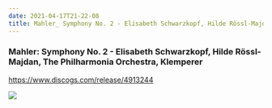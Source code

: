 ```yaml
---
date: 2021-04-17T21-22-08
title: Mahler_ Symphony No. 2 - Elisabeth Schwarzkopf, Hilde Rössl-Majdan, The Philharmonia Orchestra, Klemperer
---
```

### Mahler: Symphony No. 2 - Elisabeth Schwarzkopf, Hilde Rössl-Majdan, The Philharmonia Orchestra, Klemperer
https://www.discogs.com/release/4913244

![](dayone-moment://11642D8196E7468EB6AF5D1F3774CD2E)
